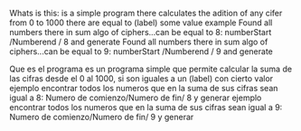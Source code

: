 Whats is this:
is a simple program there calculates the adition of any cifer from 0 to 1000  there are equal to (label) some value
example Found all numbers there in sum algo of ciphers...can be equal to 8:
numberStart /Numberend / 8 and generate
Found all numbers there in sum algo of ciphers...can be equal to 9:
numberStart /Numberend / 9 and generate

Que es el programa
es un programa simple que permite calcular la suma de las cifras desde el 0 al 1000, si son iguales a un (label) con cierto valor
ejemplo encontrar todos los numeros que en la suma de sus cifras sean igual a 8:
Numero de comienzo/Numero de fin/ 8 y generar
ejemplo encontrar todos los numeros que en la suma de sus cifras sean igual a 9:
Numero de comienzo/Numero de fin/ 9 y generar
